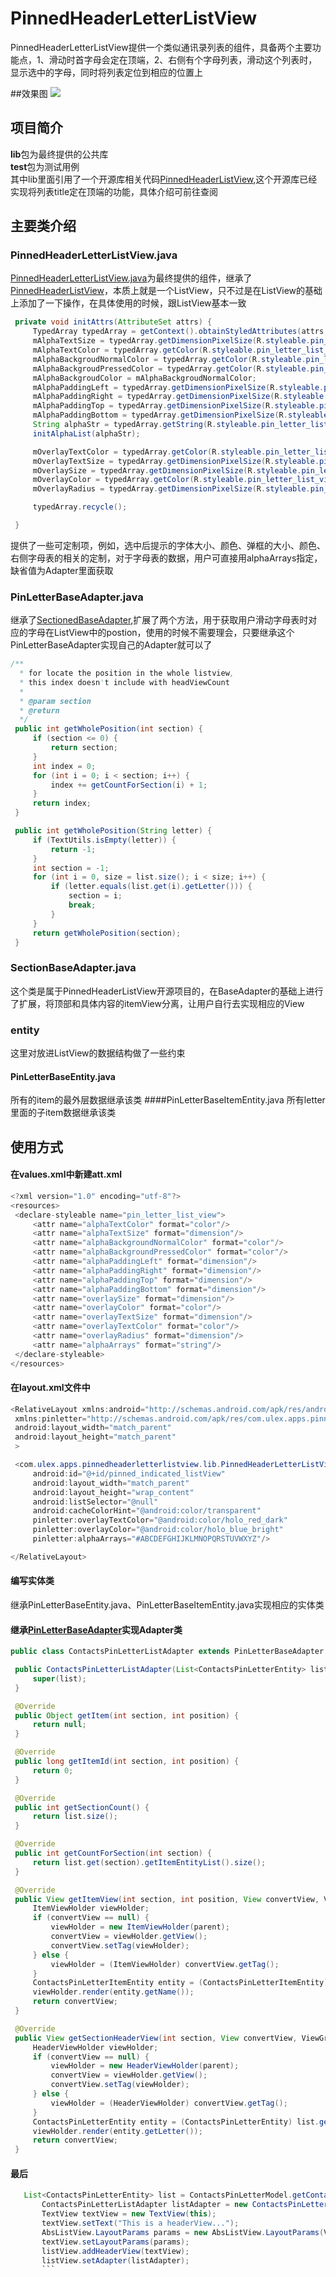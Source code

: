 # PinnedHeaderLetterListView
PinnedHeaderLetterListView提供一个类似通讯录列表的组件，具备两个主要功能点，1、滑动时首字母会定在顶端，2、右侧有个字母列表，滑动这个列表时，显示选中的字母，同时将列表定位到相应的位置上

##效果图
![](https://github.com/ulexzhong/PinnedHeaderLetterListView/raw/master/app/pinLetterListViewPreview.gif)

## 项目简介
**lib**包为最终提供的公共库<br>
**test**包为测试用例<br>
其中lib里面引用了一个开源库相关代码[PinnedHeaderListView](https://github.com/JimiSmith/PinnedHeaderListView "PinnedHeaderListView"),这个开源库已经实现将列表title定在顶端的功能，具体介绍可前往查阅

## 主要类介绍
### PinnedHeaderLetterListView.java 
[PinnedHeaderLetterListView.java](https://github.com/ulexzhong/PinnedHeaderLetterListView/blob/master/app/src/main/java/com/ulex/apps/pinnedheaderletterlistview/lib/PinnedHeaderLetterListView.java)为最终提供的组件，继承了[PinnedHeaderListView](https://github.com/ulexzhong/PinnedHeaderLetterListView/tree/master/app/src/main/java/com/ulex/apps/pinnedheaderletterlistview/lib/pinnedheaderlistview)，本质上就是一个ListView，只不过是在ListView的基础上添加了一下操作，在具体使用的时候，跟ListView基本一致<br>
   ```java
    private void initAttrs(AttributeSet attrs) {
        TypedArray typedArray = getContext().obtainStyledAttributes(attrs, R.styleable.pin_letter_list_view);
        mAlphaTextSize = typedArray.getDimensionPixelSize(R.styleable.pin_letter_list_view_alphaTextSize, 16);
        mAlphaTextColor = typedArray.getColor(R.styleable.pin_letter_list_view_alphaTextColor, Color.BLACK);
        mAlphaBackgroudNormalColor = typedArray.getColor(R.styleable.pin_letter_list_view_alphaBackgroundNormalColor, Color.TRANSPARENT);
        mAlphaBackgroudPressedColor = typedArray.getColor(R.styleable.pin_letter_list_view_alphaBackgroundPressedColor, Color.GRAY);
        mAlphaBackgroudColor = mAlphaBackgroudNormalColor;
        mAlphaPaddingLeft = typedArray.getDimensionPixelSize(R.styleable.pin_letter_list_view_alphaPaddingLeft, 0);
        mAlphaPaddingRight = typedArray.getDimensionPixelSize(R.styleable.pin_letter_list_view_alphaPaddingRight, 0);
        mAlphaPaddingTop = typedArray.getDimensionPixelSize(R.styleable.pin_letter_list_view_alphaPaddingTop, 5);
        mAlphaPaddingBottom = typedArray.getDimensionPixelSize(R.styleable.pin_letter_list_view_alphaPaddingBottom, 5);
        String alphaStr = typedArray.getString(R.styleable.pin_letter_list_view_alphaArrays);
        initAlphaList(alphaStr);

        mOverlayTextColor = typedArray.getColor(R.styleable.pin_letter_list_view_overlayTextColor, Color.WHITE);
        mOverlayTextSize = typedArray.getDimensionPixelSize(R.styleable.pin_letter_list_view_overlayTextSize, 40);
        mOverlaySize = typedArray.getDimensionPixelSize(R.styleable.pin_letter_list_view_overlaySize, 80);
        mOverlayColor = typedArray.getColor(R.styleable.pin_letter_list_view_overlayColor, Color.BLACK);
        mOverlayRadius = typedArray.getDimensionPixelSize(R.styleable.pin_letter_list_view_overlayRadius, 10);

        typedArray.recycle();

    }
```
提供了一些可定制项，例如，选中后提示的字体大小、颜色、弹框的大小、颜色、右侧字母表的相关的定制，对于字母表的数据，用户可直接用alphaArrays指定，缺省值为Adapter里面获取
### PinLetterBaseAdapter.java
继承了[SectionedBaseAdapter](https://github.com/ulexzhong/PinnedHeaderLetterListView/blob/master/app/src/main/java/com/ulex/apps/pinnedheaderletterlistview/lib/pinnedheaderlistview/SectionedBaseAdapter.java),扩展了两个方法，用于获取用户滑动字母表时对应的字母在ListView中的postion，使用的时候不需要理会，只要继承这个PinLetterBaseAdapter实现自己的Adapter就可以了
   ```java
   /**
     * for locate the position in the whole listview,
     * this index doesn't include with headViewCount
     *
     * @param section
     * @return
     */
    public int getWholePosition(int section) {
        if (section <= 0) {
            return section;
        }
        int index = 0;
        for (int i = 0; i < section; i++) {
            index += getCountForSection(i) + 1;
        }
        return index;
    }

    public int getWholePosition(String letter) {
        if (TextUtils.isEmpty(letter)) {
            return -1;
        }
        int section = -1;
        for (int i = 0, size = list.size(); i < size; i++) {
            if (letter.equals(list.get(i).getLetter())) {
                section = i;
                break;
            }
        }
        return getWholePosition(section);
    }
```
### SectionBaseAdapter.java
这个类是属于PinnedHeaderListView开源项目的，在BaseAdapter的基础上进行了扩展，将顶部和具体内容的itemView分离，让用户自行去实现相应的View
### entity
这里对放进ListView的数据结构做了一些约束<br>
#### PinLetterBaseEntity.java
所有的item的最外层数据继承该类
####PinLetterBaseItemEntity.java
所有letter里面的子item数据继承该类

## 使用方式
#### 在values.xml中新建att.xml
   ```java
   <?xml version="1.0" encoding="utf-8"?>
<resources>
    <declare-styleable name="pin_letter_list_view">
        <attr name="alphaTextColor" format="color"/>
        <attr name="alphaTextSize" format="dimension"/>
        <attr name="alphaBackgroundNormalColor" format="color"/>
        <attr name="alphaBackgroundPressedColor" format="color"/>
        <attr name="alphaPaddingLeft" format="dimension"/>
        <attr name="alphaPaddingRight" format="dimension"/>
        <attr name="alphaPaddingTop" format="dimension"/>
        <attr name="alphaPaddingBottom" format="dimension"/>
        <attr name="overlaySize" format="dimension"/>
        <attr name="overlayColor" format="color"/>
        <attr name="overlayTextSize" format="dimension"/>
        <attr name="overlayTextColor" format="color"/>
        <attr name="overlayRadius" format="dimension"/>
        <attr name="alphaArrays" format="string"/>
    </declare-styleable>
</resources>
```
#### 在layout.xml文件中
   ```java
   <RelativeLayout xmlns:android="http://schemas.android.com/apk/res/android"
    xmlns:pinletter="http://schemas.android.com/apk/res/com.ulex.apps.pinnedheaderletterlistview"
    android:layout_width="match_parent"
    android:layout_height="match_parent"
    >

    <com.ulex.apps.pinnedheaderletterlistview.lib.PinnedHeaderLetterListView
        android:id="@+id/pinned_indicated_listView"
        android:layout_width="match_parent"
        android:layout_height="wrap_content"
        android:listSelector="@null"
        android:cacheColorHint="@android:color/transparent"
        pinletter:overlayTextColor="@android:color/holo_red_dark"
        pinletter:overlayColor="@android:color/holo_blue_bright"
        pinletter:alphaArrays="#ABCDEFGHIJKLMNOPQRSTUVWXYZ"/>

</RelativeLayout>
```
#### 编写实体类
继承PinLetterBaseEntity.java、PinLetterBaseItemEntity.java实现相应的实体类

#### 继承[PinLetterBaseAdapter](https://github.com/ulexzhong/PinnedHeaderLetterListView/blob/master/app/src/main/java/com/ulex/apps/pinnedheaderletterlistview/lib/PinLetterBaseAdapter.java)实现Adapter类
   ```java
  public class ContactsPinLetterListAdapter extends PinLetterBaseAdapter {

    public ContactsPinLetterListAdapter(List<ContactsPinLetterEntity> list) {
        super(list);
    }

    @Override
    public Object getItem(int section, int position) {
        return null;
    }

    @Override
    public long getItemId(int section, int position) {
        return 0;
    }

    @Override
    public int getSectionCount() {
        return list.size();
    }

    @Override
    public int getCountForSection(int section) {
        return list.get(section).getItemEntityList().size();
    }

    @Override
    public View getItemView(int section, int position, View convertView, ViewGroup parent) {
        ItemViewHolder viewHolder;
        if (convertView == null) {
            viewHolder = new ItemViewHolder(parent);
            convertView = viewHolder.getView();
            convertView.setTag(viewHolder);
        } else {
            viewHolder = (ItemViewHolder) convertView.getTag();
        }
        ContactsPinLetterItemEntity entity = (ContactsPinLetterItemEntity) list.get(section).getItemEntityList().get(position);
        viewHolder.render(entity.getName());
        return convertView;
    }

    @Override
    public View getSectionHeaderView(int section, View convertView, ViewGroup parent) {
        HeaderViewHolder viewHolder;
        if (convertView == null) {
            viewHolder = new HeaderViewHolder(parent);
            convertView = viewHolder.getView();
            convertView.setTag(viewHolder);
        } else {
            viewHolder = (HeaderViewHolder) convertView.getTag();
        }
        ContactsPinLetterEntity entity = (ContactsPinLetterEntity) list.get(section);
        viewHolder.render(entity.getLetter());
        return convertView;
    }
```
 #### 最后
 ```java
    List<ContactsPinLetterEntity> list = ContactsPinLetterModel.getContactsList();
        ContactsPinLetterListAdapter listAdapter = new ContactsPinLetterListAdapter(list);
        TextView textView = new TextView(this);
        textView.setText("This is a headerView...");
        AbsListView.LayoutParams params = new AbsListView.LayoutParams(ViewGroup.LayoutParams.MATCH_PARENT, 200);
        textView.setLayoutParams(params);
        listView.addHeaderView(textView);
        listView.setAdapter(listAdapter);
        ```
 

